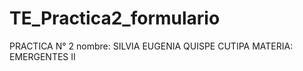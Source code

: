 # TE_Practica2_formulario
PRACTICA N° 2
nombre: SILVIA EUGENIA QUISPE CUTIPA 
MATERIA: EMERGENTES II
